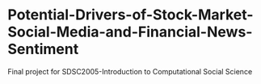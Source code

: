 # Potential-Drivers-of-Stock-Market-Social-Media-and-Financial-News-Sentiment
Final project for SDSC2005-Introduction to Computational Social Science
